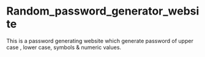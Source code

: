 # Random_password_generator_website
This is a password generating website which generate password of upper case , lower case, symbols &amp; numeric values.   
